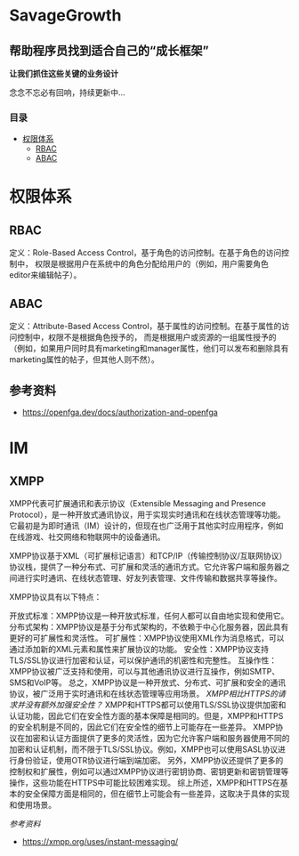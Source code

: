# SavageGrowth
## 帮助程序员找到适合自己的“成长框架”
**让我们抓住这些关键的业务设计**

念念不忘必有回响，持续更新中...

### 目录
- [权限体系](#权限体系)
    - [RBAC](#RBAC)
    - [ABAC](#ABAC)

   
# 权限体系
## RBAC
定义：Role-Based Access Control，基于角色的访问控制。在基于角色的访问控制中，
权限是根据用户在系统中的角色分配给用户的（例如，用户需要角色editor来编辑帖子）。
## ABAC
定义：Attribute-Based Access Control，基于属性的访问控制。在基于属性的访问控制中，权限不是根据角色授予的，
而是根据用户或资源的一组属性授予的（例如，如果用户同时具有marketing和manager属性，他们可以发布和删除具有marketing属性的帖子，但其他人则不然）。

## 参考资料
* https://openfga.dev/docs/authorization-and-openfga


# IM
## XMPP
XMPP代表可扩展通讯和表示协议（Extensible Messaging and Presence Protocol），是一种开放式通讯协议，用于实现实时通讯和在线状态管理等功能。它最初是为即时通讯（IM）设计的，但现在也广泛用于其他实时应用程序，例如在线游戏、社交网络和物联网中的设备通讯。

XMPP协议基于XML（可扩展标记语言）和TCP/IP（传输控制协议/互联网协议）协议栈，提供了一种分布式、可扩展和灵活的通讯方式。它允许客户端和服务器之间进行实时通讯、在线状态管理、好友列表管理、文件传输和数据共享等操作。

XMPP协议具有以下特点：

开放式标准：XMPP协议是一种开放式标准，任何人都可以自由地实现和使用它。
分布式架构：XMPP协议是基于分布式架构的，不依赖于中心化服务器，因此具有更好的可扩展性和灵活性。
可扩展性：XMPP协议使用XML作为消息格式，可以通过添加新的XML元素和属性来扩展协议的功能。
安全性：XMPP协议支持TLS/SSL协议进行加密和认证，可以保护通讯的机密性和完整性。
互操作性：XMPP协议被广泛支持和使用，可以与其他通讯协议进行互操作，例如SMTP、SMS和VoIP等。
总之，XMPP协议是一种开放式、分布式、可扩展和安全的通讯协议，被广泛用于实时通讯和在线状态管理等应用场景。
*XMPP相比HTTPS的请求并没有额外加强安全性？*
XMPP和HTTPS都可以使用TLS/SSL协议提供加密和认证功能，因此它们在安全性方面的基本保障是相同的。但是，XMPP和HTTPS的安全机制是不同的，因此它们在安全性的细节上可能存在一些差异。
XMPP协议在加密和认证方面提供了更多的灵活性，因为它允许客户端和服务器使用不同的加密和认证机制，而不限于TLS/SSL协议。例如，XMPP也可以使用SASL协议进行身份验证，使用OTR协议进行端到端加密。
另外，XMPP协议还提供了更多的控制权和扩展性，例如可以通过XMPP协议进行密钥协商、密钥更新和密钥管理等操作，这些功能在HTTPS中可能比较困难实现。
综上所述，XMPP和HTTPS在基本的安全保障方面是相同的，但在细节上可能会有一些差异，这取决于具体的实现和使用场景。


*参考资料*<br/>
* https://xmpp.org/uses/instant-messaging/
